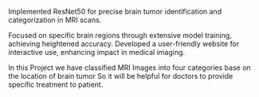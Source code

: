 Implemented ResNet50 for precise brain tumor identification and categorization in MRI scans.

Focused on specific brain regions through extensive model training, achieving heightened accuracy. Developed a user-friendly website for interactive use, enhancing impact in medical imaging.

In this Project we have classified MRI Images into four categories base on the location of brain tumor So it will be helpful for doctors to provide specific treatment to patient.
